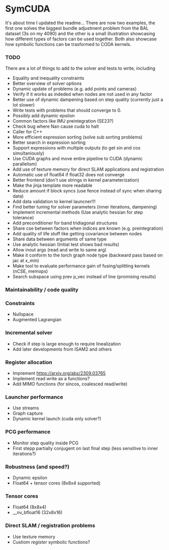 # SymCUDA 
It's about time I updated the readme...
There are now two examples, the first one solves the biggest bundle adjustment problem from the BAL dataset (3s on my 4090) and the other is a small illustration showcasing how different types of factors can be used together. Both also showcase how symbolic functions can be trasformed to CODA kernels. 

### TODO
There are a lot of things to add to the solver and tests to write, including
- Equality and inequality constraints
- Better overview of solver options
- Dynamic update of problems (e.g. add points and cameras)
- Verify if it works as indeded when nodes are not used in any factor
- Better use of dynamic dampening based on step quality (currently just a lot slower)
- Write tests with problems that should converge to 0.
- Possibly add dynamic epsilon
- Common factors like IMU preintegration (SE23?)
- Check bug where Nan cause cuda to halt
- Caller for C++
- More efficient expression sorting (solve sub sorting problems)
- Better search in expression sorting
- Support expressions with multiple outputs (to get sin and cos simultaniously)
- Use CUDA graphs and move entire pipeline to CUDA (dynamic parallelism)
- Add use of texture memory for direct SLAM applications and registration
- Automatic use of float64 if float32 does not converge
- Better frontend (don't use strings in kernel parameterization)
- Make the jinja template more readable
- Reduce amount if block syncs (use fence instead of sync when sharing data)
- Add data validation to kernel launcner!!!
- Find better tuning for solver parameters (inner iterations, dampening)
- Implement incremental methods (Use analytic hessian for step tolerance)
- Add preconditioner for band tridiagonal structures
- Share cse between factors when indices are known (e.g. preintegration)
- Add quality of life stuff like getting covariance between nodes  
- Share data between arguments of same type
- Use analytic hessian (Initial test shows bad results)
- Allow inout args (read and write to same arg)
- Make it conform to the torch graph node type (backward pass based on jac at x_min)
- Make tool to evaluate performance gain of fusing/splitting kernels (nCSE, memops)
- Search subspace using prev p_vec instead of line (promising results)

### Maintainability / code quality

### Constraints
- Nullspace
- Augmented Lagrangian

### Incremental solver
- Check if step is large enough to require linealization
- Add later developments from ISAM2 and others

### Register allocation
- Imprement https://arxiv.org/abs/2309.03765
- Implement read write as a functions?
- Add MIMO functions (for sincos, coalesced read/write)

### Launcher performance
- Use streams
- Graph capture 
- Dynamic kernel launch (cuda only solver?)

### PCG performance
- Monitor step quality inside PCG
- First stepp partially conjugent on last final step (less sensitive to inner iterations?)


### Robustness (and speed?)
- Dynamic epsilon
- Float64 + tensor cores (8x8x4 supported)

### Tensor cores
- Float64 (8x8x4)
- __nv_bfloat16 (32x8x16)

### Direct SLAM / registration problems
- Use texture memory
- Custiom *register* symbolic functions?


